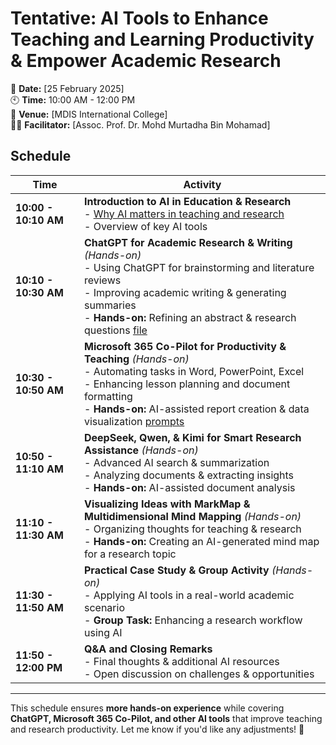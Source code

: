 # **Tentative: AI Tools to Enhance Teaching and Learning Productivity & Empower Academic Research**

📅 **Date:** [25 February 2025]  
🕙 **Time:** 10:00 AM - 12:00 PM  
📍 **Venue:** [MDIS International College]  
👨‍🏫 **Facilitator:** [Assoc. Prof. Dr. Mohd Murtadha Bin Mohamad]  

## **Schedule**

| **Time**  | **Activity** |
|-----------|-------------|
| **10:00 - 10:10 AM** | **Introduction to AI in Education & Research**  <br> - [Why AI matters in teaching and research](https://www.canva.com/design/DAGfECzEqgo/fYATCQWL_-gFdUU4JrQVdA/view?utm_content=DAGfECzEqgo&utm_campaign=designshare&utm_medium=link2&utm_source=uniquelinks&utlId=h4fa07087f1) <br> - Overview of key AI tools |
| **10:10 - 10:30 AM** | **ChatGPT for Academic Research & Writing** *(Hands-on)*  <br> - Using ChatGPT for brainstorming and literature reviews <br> - Improving academic writing & generating summaries <br> - **Hands-on:** Refining an abstract & research questions [file](https://github.com/drMurtadha/short-course/blob/main/SSDWSN_A_Scalable_Software-Defined_Wireless_Sensor_Networks-2.pdf)|
| **10:30 - 10:50 AM** | **Microsoft 365 Co-Pilot for Productivity & Teaching** *(Hands-on)*  <br> - Automating tasks in Word, PowerPoint, Excel <br> - Enhancing lesson planning and document formatting <br> - **Hands-on:** AI-assisted report creation & data visualization [prompts](https://github.com/drMurtadha/short-course/blob/main/report_datavisual.md)|
| **10:50 - 11:10 AM** | **DeepSeek, Qwen, & Kimi for Smart Research Assistance** *(Hands-on)*  <br> - Advanced AI search & summarization <br> - Analyzing documents & extracting insights <br> - **Hands-on:** AI-assisted document analysis |
| **11:10 - 11:30 AM** | **Visualizing Ideas with MarkMap & Multidimensional Mind Mapping** *(Hands-on)*  <br> - Organizing thoughts for teaching & research <br> - **Hands-on:** Creating an AI-generated mind map for a research topic |
| **11:30 - 11:50 AM** | **Practical Case Study & Group Activity** *(Hands-on)*  <br> - Applying AI tools in a real-world academic scenario <br> - **Group Task:** Enhancing a research workflow using AI |
| **11:50 - 12:00 PM** | **Q&A and Closing Remarks**  <br> - Final thoughts & additional AI resources <br> - Open discussion on challenges & opportunities |

---

This schedule ensures **more hands-on experience** while covering **ChatGPT, Microsoft 365 Co-Pilot, and other AI tools** that improve teaching and research productivity. Let me know if you'd like any adjustments! 🚀
